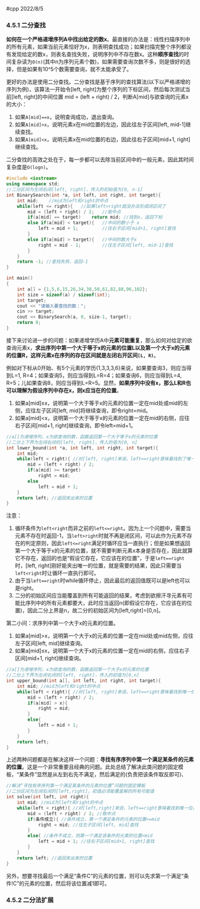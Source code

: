 #cpp 2022/8/5

### 4.5.1 二分查找

**如何在一个严格递增序列A中找出给定的数x**。最直接的办法是：线性扫描序列中的所有元素，如果当前元素恰好为x，则表明查找成功；如果扫描完整个序列都没有发现给定的数x，则表名查找失败，说明序列中不存在数x。这种**顺序查找**的时间复杂读为`O(n)`(其中n为序列元素个数)，如果需要查询次数不多，则是很好的选择，但是如果有10^5个数需要查询，就不太能承受了。

更好的办法是使用二分查找。二分查找是基于序列的查找算法(以下以严格递增的序列为例)，该算法一开始令[left, right]为整个序列的下标区间，然后每次测试当前[left, right]的中间位置 mid = (left + right) / 2，判断A[mid]与欲查询的元素x的大小：

1. 如果`A[mid]==x`，说明查询成功，退出查询。
2. 如果`A[mid]>x`，说明元素x在mid位置的左边，因此往左子区间[left, mid-1]继续查找。
3. 如果`A[mid]<x`，说明元素x在mid位置的右边，因此往右子区间[mid+1, right]继续查找。

二分查找的高效之处在于，每一步都可以去除当前区间中的一般元素，因此其时间复杂度是`O(logn)`。

```cpp
#include <iostream>
using namespace std;
//二分区间为左闭右闭[left, right]，传入的初始值为[0, n-1] 
int BinarySearch(int *a, int left, int right, int target){
	int mid;	//mid为left和right的中点 
	while(left <= right){	//如果left>right就没办法形成闭区间了 
		mid = (left + right) / 2;	//取中点 
		if(a[mid] == target)	return mid;	//找到x，返回下标 
		else if(a[mid] < target){	//中间的数小于 x 
			left = mid + 1;			//往右子区间[mid+1, right]查找 
		}
		else if(a[mid] > target){	//中间的数大于x 
			right = mid - 1;		//往左子区间[left, mid-1]查找 
		}
	}
	return -1; //查找失败，返回-1 
}

int main()
{
	int a[] = {1,5,6,15,26,34,38,50,61,82,88,96,102};
	int size = sizeof(a) / sizeof(int);
	int target;
	cout << "请输入要查找的数：";
	cin >> target;
	cout << BinarySearch(a, 0, size-1, target);
	return 0;
}
```

接下来讨论进一步的问题：如果递增学历A中**元素可能重复**，那么如何对给定的欲查询元素x，**求出序列中第一个大于等于x的元素的位置L以及第一个大于x的元素的位置R，这样元素x在序列的存在区间就是左闭右开区间`[L, R)`**。

例如对下标从0开始、有5个元素的学历{1,3,3,3,6}来说，如果要查询3，则应当得到L=1, R=4；如果查询5，则应当得到L=R=4；如果查询6，则应当得到L=4, R=5；儿如果查询8，则应当得到L=R=5。显然，**如果序列中没有x，那么L和R也可以理解为假设序列中存在x，则x应当在的位置**。

1. 如果a[mid]≥x，说明第一个大于等于x的元素的位置一定在mid处或mid的左侧，应往左子区间[left, mid]将继续查询，即令right=mid。
2. 如果a[mid]<x，说明第一个大于等于x的元素的位置一定在mid的右侧，应往右子区间[mid+1, right]继续查询，即令left=mid+1。

```cpp
//a[]为递增序列，x为欲查询的数，函数返回第一个大于等于x的元素的位置
//二分上下界为左闭右闭的[left, right]，传入的值为[0, n]
int lower_bound(int *a, int left, int right, int target){
	int mid;
	while(left < right){ //对[left, right]来说，left==right意味着找到了唯一位置
		mid = (left + right) / 2;
		if(a[mid] >= target)
			right = mid;
		else
			left = mid + 1;
	}
	return left; //返回夹出来的位置
}
```

注意：
1. 循环条件为`left<right`而非之前的`left<=right`。因为上一个问题中，需要当元素不存在时返回-1，当`left>right`时就不再是闭区间，可以此作为元素不存在的判定原则，因此`left<=right`满足时循环应当一直执行；但是如果想返回第一个大于等于x的元素的位置，就不需要判断元素x本身是否存在，因此就算它不存在，返回的也是“假设它存在，它应该在的位置”，于是`left==right`时，[left, right]刚好能夹出唯一的位置，就是需要的结果，因此只需要当`left<right`时让循环一直执行即可。
2. 由于当`left==right`时while循环停止，因此最后的返回值既可以是left也可以是right。
3. 二分的初始区间应当能覆盖到所有可能返回的结果，考虑到欲擦汗寻元素有可能比序列中的所有元素都要大，此时应当返回n(即假设它存在，它应该在的位置)，因此二分上界是n，故二分的初始区间为[left,right]=[0,n]。

第二小问：求序列中第一个大于x的元素的位置。
1. 如果a[mid]>x，说明第一个大于x的元素的位置一定在mid处或mid左侧，应往左子区间[left, mid]继续查询。
2. 如果a[mid]≤x，说明第一个大于x的元素的位置一定在mid的右侧，应往右子区间[mid+1, right]继续查询。

```cpp
//a[]为递增序列，x为欲查询的数，函数返回第一个大于x的元素的位置
//二分上下界为左闭右闭的[left, right]，传入的初值为[0,n]
int upper_bound(int a[], int left, int right, int target){
	int mid; //mid为left和right的中点
	while(left < right){ //对[left, right]来说，left==right意味着找到唯一位置
		mid = (left + right) / 2;
		if(a[mid] > x){
			right = mid;
		}
		else{
			left = mid + 1;
		}
	}
	return left;
}
```

上述两种问题都是在解决这样一个问题：**寻找有序序列中第一个满足某条件的元素的位置**。这是一个非常重要且经典的问题。此处总结了解决此类问题的固定模板，“某条件”显然是从左到右先不满足，然后满足的(负责把该条件取反即可)、

```cpp
//解决“寻找有序序列第一个满足某条件的元素的位置”问题的固定模板
//二分区间为左闭右闭的[left,right]，初值必须能覆盖解的所有可能值
int solve(int left, int right){
	int mid; //mid为lleft和right的中点
	while(left < right){ //对[left,right]来说，left==right意味着找到唯一位置
		mid = (left + right) / 2; //取中点
		if(条件成立){ //条件成立，第一个满足条件的元素的位置<=mid
			right = mid; //往左子区间[left, mid]查找
		}
		else{ //条件不成立，则第一个满足该条件的元素的位置>mid
			left = mid + 1; //往右子区间[mid+1, right]查找
		}
	}
	return left; //返回夹出来的位置
}
```

另外，想要寻找最后一个满足“条件C”的元素的位置，则可以先求第一个满足“条件!C”的元素的位置，然后将该位置减1即可。

### 4.5.2 二分法扩展

